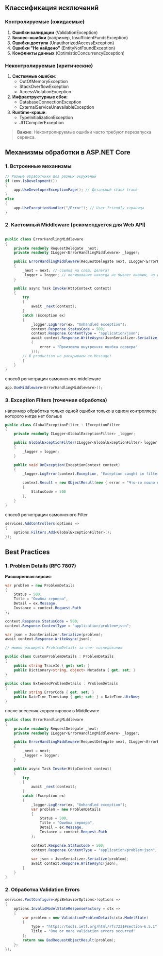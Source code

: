 ## Классификация исключений

### Контролируемые (ожидаемые)
1. **Ошибки валидации** (ValidationException)
2. **Бизнес-ошибки** (например, InsufficientFundsException)
3. **Ошибки доступа** (UnauthorizedAccessException)
4. **Ошибки "Не найдено"** (EntityNotFoundException)
5. **Конфликты данных** (OptimisticConcurrencyException)

### Неконтролируемые (критические)
1. **Системные ошибки**:
   - OutOfMemoryException
   - StackOverflowException
   - AccessViolationException
2. **Инфраструктурные сбои**:
   - DatabaseConnectionException
   - ExternalServiceUnavailableException
3. **Runtime-краши**:
   - TypeInitializationException
   - JITCompilerException

> **Важно**: Неконтролируемые ошибки часто требуют перезапуска сервиса.

## Механизмы обработки в ASP.NET Core

### 1. Встроенные механизмы
```csharp
// Разные обработчики для разных окружений
if (env.IsDevelopment())
{
    app.UseDeveloperExceptionPage(); // Детальный stack trace
}
else
{
    app.UseExceptionHandler("/Error"); // User-friendly страница
}
```

### 2. Кастомный Middleware (рекомендуется для Web API)

```csharp

public class ErrorHandlingMiddleware
{
    private readonly RequestDelegate _next;
    private readonly ILogger<ErrorHandlingMiddleware> _logger;

    public ErrorHandlingMiddleware(RequestDelegate next, ILogger<ErrorHandlingMiddleware> logger)
    {
        _next = next; // ссылка на след. делегат
        _logger = logger; // логирование никогда не бывает лишним, но не стоит логировать чувствительные данные (узнать у тех. лида по проекту, что можно логировать, а что нет?)
    }

    public async Task Invoke(HttpContext context)
    {
        try
        {
            await _next(context);
        }
        catch (Exception ex)
        {
            _logger.LogError(ex, "Unhandled exception");
            context.Response.StatusCode = 500;
            context.Response.ContentType = "application/json";
            await context.Response.WriteAsync(JsonSerializer.Serialize(new
            {
                error = "Произошла внутренняя ошибка сервера"
            }));
        // В production не раскрываем ex.Message!
        }
    }
}
```

способ регистрации самописного middleware

```csharp
app.UseMiddleware<ErrorHandlingMiddleware>();
```

### 3. Exception Filters (точечная обработка)
например обработка только одной ошибки только в одном контроллере которого нигде нет больше
```csharp
public class GlobalExceptionFilter : IExceptionFilter
{
    private readonly ILogger<GlobalExceptionFilter> _logger;

    public GlobalExceptionFilter(ILogger<GlobalExceptionFilter> logger)
    {
        _logger = logger;
    }

    public void OnException(ExceptionContext context)
    {
        _logger.LogError(context.Exception, "Exception caught in filter");

        context.Result = new ObjectResult(new { error = "Что-то пошло не так" })
        {
            StatusCode = 500
        };
    }
}
```

способ регистрации самописного Filter

```csharp
services.AddControllers(options =>
{
    options.Filters.Add<GlobalExceptionFilter>();
});
```

## Best Practices

### 1. Problem Details (RFC 7807)

**Расширенная версия**:
```csharp
var problem = new ProblemDetails
{
    Status = 500,
    Title = "Ошибка сервера",
    Detail = ex.Message,
    Instance = context.Request.Path
};

context.Response.StatusCode = 500;
context.Response.ContentType = "application/problem+json";

var json = JsonSerializer.Serialize(problem);
await context.Response.WriteAsync(json);

// можно расширять ProblemDetails за счет наследования

public class CustomProblemDetails : ProblemDetails
{
    public string TraceId { get; set; }
    public Dictionary<string, object> Metadata { get; set; }
}

public class ExtendedProblemDetails : ProblemDetails
{
    public string ErrorCode { get; set; }
    public DateTime Timestamp { get; set; } = DateTime.UtcNow;
}
```

после внесения корректировок в Middleware

```csharp
public class ErrorHandlingMiddleware
{
    private readonly RequestDelegate _next;
    private readonly ILogger<ErrorHandlingMiddleware> _logger;

    public ErrorHandlingMiddleware(RequestDelegate next, ILogger<ErrorHandlingMiddleware> logger)
    {
        _next = next;
        _logger = logger;
    }

    public async Task Invoke(HttpContext context)
    {
        try
        {
            await _next(context);
        }
        catch (Exception ex)
        {
            _logger.LogError(ex, "Unhandled exception");
			var problem = new ProblemDetails
			{
			    Status = 500,
			    Title = "Ошибка сервера",
			    Detail = ex.Message,
			    Instance = context.Request.Path
			};
			
			context.Response.StatusCode = 500;
			context.Response.ContentType = "application/problem+json";
			
			var json = JsonSerializer.Serialize(problem);
			await context.Response.WriteAsync(json);
		}
	}
}
```

### 2. Обработка Validation Errors

```csharp
services.PostConfigure<ApiBehaviorOptions>(options =>
{
    options.InvalidModelStateResponseFactory = ctx => 
    {
        var problem = new ValidationProblemDetails(ctx.ModelState)
        {
            Type = "https://tools.ietf.org/html/rfc7231#section-6.5.1",
            Title = "One or more validation errors occurred"
        };
        return new BadRequestObjectResult(problem);
    };
});
```
